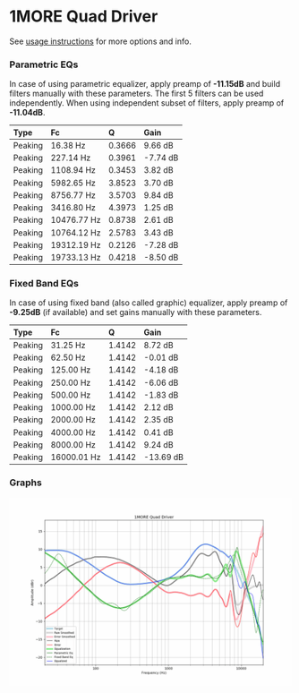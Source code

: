 # 1MORE Quad Driver
See [usage instructions](https://github.com/jaakkopasanen/AutoEq#usage) for more options and info.

### Parametric EQs
In case of using parametric equalizer, apply preamp of **-11.15dB** and build filters manually
with these parameters. The first 5 filters can be used independently.
When using independent subset of filters, apply preamp of **-11.04dB**.

| Type    | Fc          |      Q | Gain     |
|:--------|:------------|:-------|:---------|
| Peaking | 16.38 Hz    | 0.3666 | 9.66 dB  |
| Peaking | 227.14 Hz   | 0.3961 | -7.74 dB |
| Peaking | 1108.94 Hz  | 0.3453 | 3.82 dB  |
| Peaking | 5982.65 Hz  | 3.8523 | 3.70 dB  |
| Peaking | 8756.77 Hz  | 3.5703 | 9.84 dB  |
| Peaking | 3416.80 Hz  | 4.3973 | 1.25 dB  |
| Peaking | 10476.77 Hz | 0.8738 | 2.61 dB  |
| Peaking | 10764.12 Hz | 2.5783 | 3.43 dB  |
| Peaking | 19312.19 Hz | 0.2126 | -7.28 dB |
| Peaking | 19733.13 Hz | 0.4218 | -8.50 dB |

### Fixed Band EQs
In case of using fixed band (also called graphic) equalizer, apply preamp of **-9.25dB**
(if available) and set gains manually with these parameters.

| Type    | Fc          |      Q | Gain      |
|:--------|:------------|:-------|:----------|
| Peaking | 31.25 Hz    | 1.4142 | 8.72 dB   |
| Peaking | 62.50 Hz    | 1.4142 | -0.01 dB  |
| Peaking | 125.00 Hz   | 1.4142 | -4.18 dB  |
| Peaking | 250.00 Hz   | 1.4142 | -6.06 dB  |
| Peaking | 500.00 Hz   | 1.4142 | -1.83 dB  |
| Peaking | 1000.00 Hz  | 1.4142 | 2.12 dB   |
| Peaking | 2000.00 Hz  | 1.4142 | 2.35 dB   |
| Peaking | 4000.00 Hz  | 1.4142 | 0.41 dB   |
| Peaking | 8000.00 Hz  | 1.4142 | 9.24 dB   |
| Peaking | 16000.01 Hz | 1.4142 | -13.69 dB |

### Graphs
![](./1MORE%20Quad%20Driver.png)